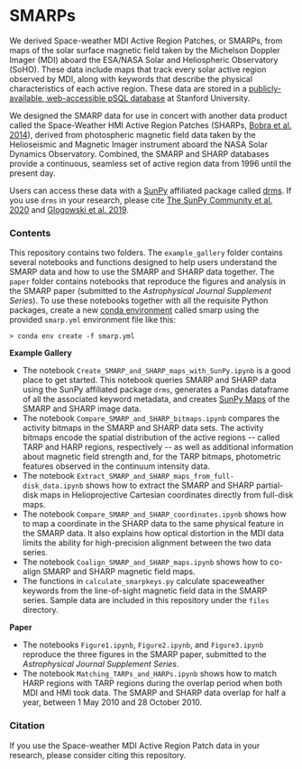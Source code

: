 SMARPs
======
We derived Space-weather MDI Active Region Patches, or SMARPs, from maps of the solar surface magnetic field taken by the Michelson Doppler Imager (MDI) aboard the ESA/NASA Solar and Heliospheric Observatory (SoHO). These data include maps that track every solar active region observed by MDI, along with keywords that describe the physical characteristics of each active region. These data are stored in a [publicly-available, web-accessible pSQL database](http://jsoc.stanford.edu/ajax/lookdata.html) at Stanford University.

We designed the SMARP data for use in concert with another data product called the Space-Weather HMI Active Region Patches (SHARPs, [Bobra et al. 2014](https://doi.org/10.1007/s11207-014-0529-3)), derived from photospheric magnetic field data taken by the Helioseismic and Magnetic Imager instrument aboard the NASA Solar Dynamics Observatory. Combined, the SMARP and SHARP databases provide a continuous, seamless set of active region data from 1996 until the present day. 

Users can access these data with a [SunPy](https://sunpy.org/) affiliated package called [drms](https://drms.readthedocs.io/en/stable/). If you use `drms` in your research, please cite [The SunPy Community et al. 2020](https://dx.doi.org/10.3847/1538-4357/ab4f7a) and [Glogowski et al. 2019](https://joss.theoj.org/papers/10.21105/joss.01614).

### Contents

This repository contains two folders. The `example_gallery` folder contains several notebooks and functions designed to help users understand the SMARP data and how to use the SMARP and SHARP data together. The `paper` folder contains notebooks that reproduce the figures and analysis in the SMARP paper (submitted to the *Astrophysical Journal Supplement Series*). To use these notebooks together with all the requisite Python packages, create a new [conda environment](https://docs.conda.io/projects/conda/en/latest/user-guide/tasks/manage-environments.html#creating-an-environment-from-an-environment-yml-file) called smarp using the provided `smarp.yml` environment file like this:

```
> conda env create -f smarp.yml
```

**Example Gallery**

* The notebook `Create_SMARP_and_SHARP_maps_with_SunPy.ipynb` is a good place to get started. This notebook queries SMARP and SHARP data using the SunPy affiliated package `drms`, generates a Pandas dataframe of all the associated keyword metadata, and creates [SunPy Maps](https://docs.sunpy.org/en/stable/code_ref/map.html) of the SMARP and SHARP image data.
* The notebook `Compare_SMARP_and_SHARP_bitmaps.ipynb` compares the activity bitmaps in the SMARP and SHARP data sets. The activity bitmaps encode the spatial distribution of the active regions -- called TARP and HARP regions, respectively -- as well as additional information about magnetic field strength and, for the TARP bitmaps, photometric features observed in the continuum intensity data.
* The notebook `Extract_SMARP_and_SHARP_maps_from_full-disk_data.ipynb` shows how to extract the SMARP and SHARP partial-disk maps in Helioprojective Cartesian coordinates directly from full-disk maps.
* The notebook `Compare_SMARP_and_SHARP_coordinates.ipynb` shows how to map a coordinate in the SHARP data to the same physical feature in the SMARP data. It also explains how optical distortion in the MDI data limits the ability for high-precision alignment between the two data series.
* The notebook `Coalign_SMARP_and_SHARP_maps.ipynb` shows how to co-align SMARP and SHARP magnetic field maps.
* The functions in `calculate_smarpkeys.py` calculate spaceweather keywords from the line-of-sight magnetic field data in the SMARP series. Sample data are included in this repository under the `files` directory.

**Paper**

* The notebooks `Figure1.ipynb`, `Figure2.ipynb`, and `Figure3.ipynb` reproduce the three figures in the SMARP paper, submitted to the *Astrophysical Journal Supplement Series*.
* The notebook `Matching_TARPs_and_HARPs.ipynb` shows how to match HARP regions with TARP regions during the overlap period when both MDI and HMI took data. The SMARP and SHARP data overlap for half a year, between 1 May 2010 and 28 October 2010.

### Citation

If you use the Space-weather MDI Active Region Patch data in your research, please consider citing this repository. 